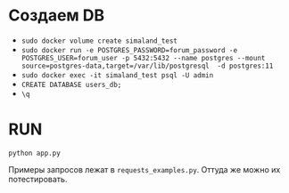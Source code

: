 # Создаем DB

- `sudo docker volume create simaland_test`  
- `sudo docker run -e POSTGRES_PASSWORD=forum_password -e POSTGRES_USER=forum_user -p 5432:5432 --name postgres --mount source=postgres-data,target=/var/lib/postgresql  -d postgres:11`  
- `sudo docker exec -it simaland_test psql -U admin`  
- `CREATE DATABASE users_db;`  
- `\q`  

# RUN
`python app.py`  

Примеры запросов лежат в `requests_examples.py`. Оттуда же можно их потестировать.
